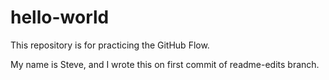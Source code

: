 # hello-world
This repository is for practicing the GitHub Flow.

My name is Steve, and I wrote this on first commit of readme-edits branch.
